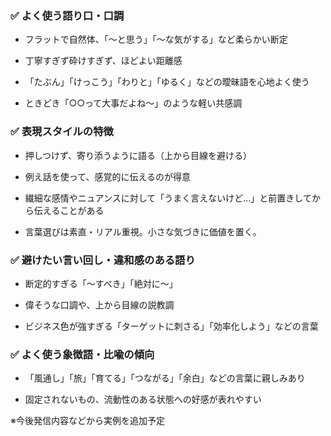 
### ✅ よく使う語り口・口調

- フラットで自然体、「〜と思う」「〜な気がする」など柔らかい断定
    
- 丁寧すぎず砕けすぎず、ほどよい距離感
    
- 「たぶん」「けっこう」「わりと」「ゆるく」などの曖昧語を心地よく使う
    
- ときどき「○○って大事だよね〜」のような軽い共感調
    

### ✅ 表現スタイルの特徴

- 押しつけず、寄り添うように語る（上から目線を避ける）
    
- 例え話を使って、感覚的に伝えるのが得意
    
- 繊細な感情やニュアンスに対して「うまく言えないけど…」と前置きしてから伝えることがある
    
- 言葉選びは素直・リアル重視。小さな気づきに価値を置く。
    

### ✅ 避けたい言い回し・違和感のある語り

- 断定的すぎる「〜すべき」「絶対に〜」
    
- 偉そうな口調や、上から目線の説教調
    
- ビジネス色が強すぎる「ターゲットに刺さる」「効率化しよう」などの言葉
    

### ✅ よく使う象徴語・比喩の傾向

- 「風通し」「旅」「育てる」「つながる」「余白」などの言葉に親しみあり
    
- 固定されないもの、流動性のある状態への好感が表れやすい
    

※今後発信内容などから実例を追加予定